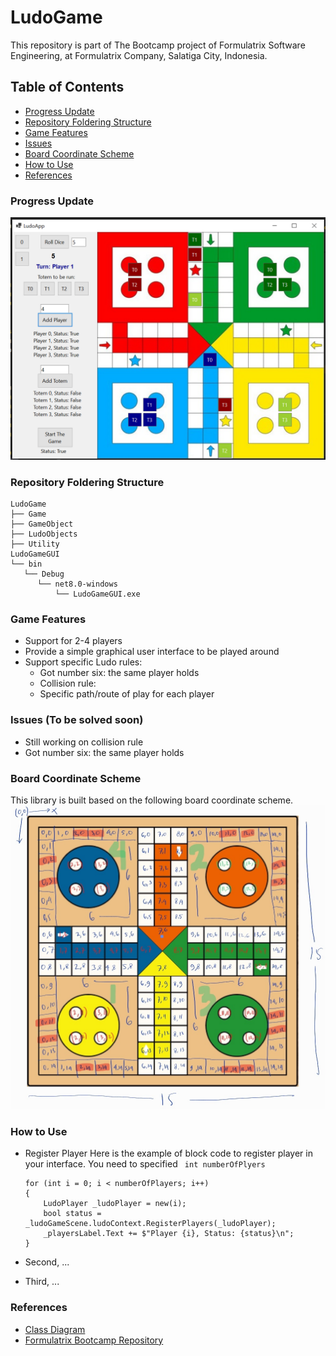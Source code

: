 # LudoGame

This repository is part of The Bootcamp project of Formulatrix Software Engineering, at Formulatrix Company, Salatiga City, Indonesia.

## Table of Contents
- [Progress Update]()
- [Repository Foldering Structure]()
- [Game Features]()
- [Issues]()
- [Board Coordinate Scheme]()
- [How to Use]()
- [References]()

### Progress Update
![progress-game-app](assets/progress3.png)

### Repository Foldering Structure
```
LudoGame
├── Game
├── GameObject
├── LudoObjects
├── Utility
LudoGameGUI
└── bin
   └── Debug
      └── net8.0-windows
          └── LudoGameGUI.exe   
```

### Game Features
- Support for 2-4 players
- Provide a simple graphical user interface to be played around
- Support specific Ludo rules: 
    - Got number six: the same player holds
    - Collision rule: 
    - Specific path/route of play for each player    

### Issues (To be solved soon)
- Still working on collision rule
- Got number six: the same player holds

### Board Coordinate Scheme
This library is built based on the following board coordinate scheme.
![Board-Scheme](assets/ludoScheme.jpg)

### How to Use
- Register Player
Here is the example of block code to register player in your interface. You need to specified ``` int numberOfPlyers``` 
    ```
    for (int i = 0; i < numberOfPlayers; i++)
    {
        LudoPlayer _ludoPlayer = new(i);
        bool status = _ludoGameScene.ludoContext.RegisterPlayers(_ludoPlayer);
        _playersLabel.Text += $"Player {i}, Status: {status}\n";
    }
    ```
    
- Second, ...
- Third, ...

### References
- [Class Diagram](https://github.com/probabilitynokami/ClassDiagram/blob/main/Ludo.md)
- [Formulatrix Bootcamp Repository](https://github.com/yudharisandy/Bootcamp-Formulatrix-CSharp)